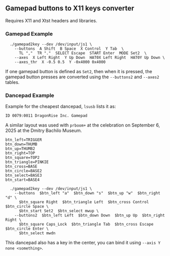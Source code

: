 ## Gamepad buttons to X11 keys converter

Requires X11 and Xtst headers and libraries.

### Gamepad Example

```
  ./gamepad2key --dev /dev/input/js1 \
    --buttons  A Shift  B Space  X Control  Y Tab  \
      TL ","  TR "."  SELECT Escape  START Enter  MODE Set2  \
    --axes  X Left Right  Y Up Down  HAT0X Left Right  HAT0Y Up Down \
    --axes_thr  X -0.5 0.5  Y -0x4000 0x4000
```

If one gamepad button is defined as `Set2`, then when it is pressed, the gamepad button presses are converted using the `--buttons2` and `--axes2` tables.

### Dancepad Example

Example for the cheapest dancepad, `lsusb` lists it as:

`ID 0079:0011 DragonRise Inc. Gamepad`

A similar layout was used with `prboom+` at the celebration on September 6, 2025 at the Dmitry Bachilo Museum.

```
btn_left=TRIGGER
btn_down=THUMB
btn_up=THUMB2
btn_right=TOP
btn_square=TOP2
btn_triangle=PINKIE
btn_cross=BASE
btn_circle=BASE2
btn_select=BASE3
btn_start=BASE4

  ./gamepad2key --dev /dev/input/js1 \
    --buttons  $btn_left "a"  $btn_down "s"  $btn_up "w"  $btn_right "d" \
      $btn_square Right  $btn_triangle Left  $btn_cross Control  $btn_circle Space \
      $btn_start Set2  $btn_select mwup \
    --buttons2  $btn_left Left  $btn_down Down  $btn_up Up  $btn_right Right \
      $btn_square Caps_Lock  $btn_triangle Tab  $btn_cross Escape  $btn_circle Enter \
      $btn_select mwdn 
```

This dancepad also has a key in the center, you can bind it using `--axis Y none <something>`.


